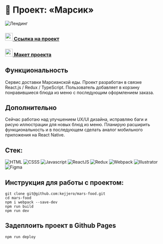 # 🚀 Проект: «Марсик»

![Лендинг](https://sun9-16.userapi.com/s/v1/ig2/-gUf9OKXhR6aOFNS8xd9FAJtU31_f1muT2x4pyb9QP2sP4FtR19cdw2ooXvzW7g68Jo9NQK4bsQaXiFyAKL4OX5T.jpg?size=2276x1390&quality=96&type=album)

### <img src="https://cdn-icons-png.flaticon.com/512/7135/7135133.png" width="25" />[ Ссылка на проект](https://kejjero.github.io/mars-food/)

### <img src="https://cdn-icons-png.flaticon.com/512/5968/5968705.png" width="25" />[ Макет проекта](https://kejjero.github.io/mars-food/)

## Функциональность
Сервис доставки Марсианской еды. Проект разработан в связке React.js / Redux / TypeScript. Пользователь добавляет в корзину понравившиеся блюда из меню с последующим оформлением заказа.
## Дополнительно
Сейчас работаю над улучшением UX/UI дизайна, исправляю баги и рисую иллюстрации для новых блюд из меню. Планирую расширить функциональность и в последующем сделать аналог мобильного приложения на React Native.

## Стек:
![HTML](https://img.shields.io/badge/-HTML-0d1117?style=for-the-badge&logo=html5)
![CSSS](https://img.shields.io/badge/-SASS-0d1117?style=for-the-badge&logo=sass)
![Javascript](https://img.shields.io/badge/-Javascript-0d1117?style=for-the-badge&logo=Javascript)
![ReactJS](https://img.shields.io/badge/-ReactJS-0d1117?style=for-the-badge&logo=React)
![Redux](https://img.shields.io/badge/-Redux-0d1117?style=for-the-badge&logo=Redux)
![Webpack](https://img.shields.io/badge/-Webpack-0d1117?style=for-the-badge&logo=Webpack)
![Illustrator](https://img.shields.io/badge/-Illustrator-0d1117?style=for-the-badge&logo=adobeIllustrator)
![Figma](https://img.shields.io/badge/-Figma-0d1117?style=for-the-badge&logo=Figma)

## Инструкция для работы с проектом:
```
git clone git@github.com:kejjero/mars-food.git
cd mars-food
npm i webpack --save-dev
npm run build
npm run dev
```
## Задеплоить проект в Github Pages
```
npm run deploy
```
